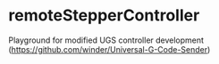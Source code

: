 # remoteStepperController
Playground for modified UGS controller development (https://github.com/winder/Universal-G-Code-Sender)
